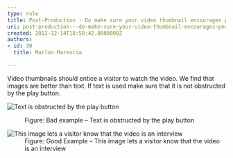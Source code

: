 ```yaml
---
type: rule
title: Post-Production - Do make sure your video thumbnail encourages people to watch the video?
uri: post-production---do-make-sure-your-video-thumbnail-encourages-people-to-watch-the-video
created: 2012-12-14T18:59:42.0000000Z
authors:
- id: 30
  title: Marlon Marescia

---
```


 Video thumbnails should entice a visitor to watch the video. We find that images are better than text. If text is used make sure that it is not obstructed by the play button. <dl class="badImage"><dt><img alt="Text is obstructed by the play button" src="/DesignandPresentation/RulesToBetterVideoRecording/PublishingImages/video-thumb-bad.jpg"></dt>
<dd>Figure&#58; Bad example – Text is obstructed by the play button</dd></dl><dl class="goodImage"><dt><img alt="This image lets a visitor know that the video is an interview" src="/DesignandPresentation/RulesToBetterVideoRecording/PublishingImages/video-thumb-good.jpg"></dt>
<dd>Figure&#58; Good Example – This image lets a visitor know that the video is an interview</dd></dl>
